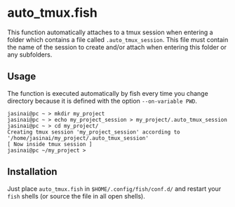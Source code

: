 # auto_tmux.fish

This function automatically attaches to a tmux session when entering a folder
which contains a file called `.auto_tmux_session`. This file must contain
the name of the session to create and/or attach when entering this folder or any subfolders.

## Usage

The function is executed automatically by fish every time you change directory
because it is defined with the option `--on-variable PWD`.

    jasinai@pc ~ > mkdir my_project
    jasinai@pc ~ > echo my_project_session > my_project/.auto_tmux_session
    jasinai@pc ~ > cd my_project/
    Creating tmux session 'my_project_session' according to '/home/jasinai/my_project/.auto_tmux_session'
    [ Now inside tmux session ]
    jasinai@pc ~/my_project > 

## Installation

Just place `auto_tmux.fish` in `$HOME/.config/fish/conf.d/`
and restart your `fish` shells (or source the file in all open shells).
